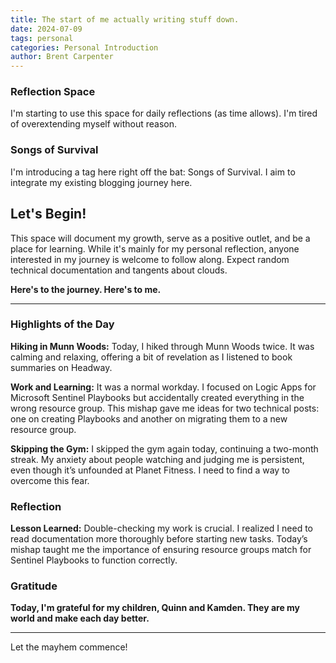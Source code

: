 ```yaml
---
title: The start of me actually writing stuff down.
date: 2024-07-09
tags: personal
categories: Personal Introduction
author: Brent Carpenter
---
```

### Reflection Space

I'm starting to use this space for daily reflections (as time allows). I'm tired of overextending myself without reason.

### Songs of Survival

I'm introducing a tag here right off the bat: Songs of Survival. I aim to integrate my existing blogging journey here.

## Let's Begin!

This space will document my growth, serve as a positive outlet, and be a place for learning. While it's mainly for my personal reflection, anyone interested in my journey is welcome to follow along. Expect random technical documentation and tangents about clouds.

**Here's to the journey. Here's to me.**

* * *

### Highlights of the Day

**Hiking in Munn Woods:** Today, I hiked through Munn Woods twice. It was calming and relaxing, offering a bit of revelation as I listened to book summaries on Headway.

**Work and Learning:** It was a normal workday. I focused on Logic Apps for Microsoft Sentinel Playbooks but accidentally created everything in the wrong resource group. This mishap gave me ideas for two technical posts: one on creating Playbooks and another on migrating them to a new resource group.

**Skipping the Gym:** I skipped the gym again today, continuing a two-month streak. My anxiety about people watching and judging me is persistent, even though it’s unfounded at Planet Fitness. I need to find a way to overcome this fear.

### Reflection

**Lesson Learned:** Double-checking my work is crucial. I realized I need to read documentation more thoroughly before starting new tasks. Today’s mishap taught me the importance of ensuring resource groups match for Sentinel Playbooks to function correctly.

### Gratitude

**Today, I'm grateful for my children, Quinn and Kamden. They are my world and make each day better.**

* * *

Let the mayhem commence!